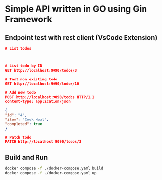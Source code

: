 # Simple API written in GO using Gin Framework

## Endpoint test with rest client (VsCode Extension)

```json
# List todos



# List todo by ID
GET http://localhost:9090/todos/3

# Test non existing todo
GET http://localhost:9090/todos/10

# Add new todo
POST http://localhost:9090/todos HTTP/1.1
content-type: application/json

{
"id": "4",
"item": "Cook Meal",
"completed": true
}

# Patch todo
PATCH http://localhost:9090/todos/3
```

## Build and Run

```bash
docker compose -f ./docker-compose.yaml build
docker compose -f ./docker-compose.yaml up
```
